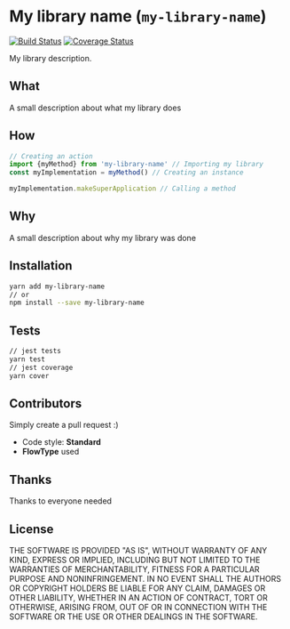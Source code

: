 # My library name (`my-library-name`)
[![Build Status](https://travis-ci.org/goncy/my-library-name.svg?branch=master)](https://travis-ci.org/goncy/my-library-name)
[![Coverage Status](https://coveralls.io/repos/github/goncy/my-library-name/badge.svg?branch=master)](https://coveralls.io/github/goncy/my-library-name?branch=master)

My library description.


## What
A small description about what my library does


## How
```js
// Creating an action
import {myMethod} from 'my-library-name' // Importing my library
const myImplementation = myMethod() // Creating an instance

myImplementation.makeSuperApplication // Calling a method
```


## Why
A small description about why my library was done


## Installation
```sh
yarn add my-library-name
// or
npm install --save my-library-name
```


## Tests
```sh
// jest tests
yarn test
// jest coverage
yarn cover
```


## Contributors
Simply create a pull request :)
* Code style: **Standard**
* **FlowType** used


## Thanks
Thanks to everyone needed


## License
THE SOFTWARE IS PROVIDED "AS IS", WITHOUT WARRANTY OF ANY KIND, EXPRESS OR
IMPLIED, INCLUDING BUT NOT LIMITED TO THE WARRANTIES OF MERCHANTABILITY,
FITNESS FOR A PARTICULAR PURPOSE AND NONINFRINGEMENT. IN NO EVENT SHALL THE
AUTHORS OR COPYRIGHT HOLDERS BE LIABLE FOR ANY CLAIM, DAMAGES OR OTHER
LIABILITY, WHETHER IN AN ACTION OF CONTRACT, TORT OR OTHERWISE, ARISING FROM,
OUT OF OR IN CONNECTION WITH THE SOFTWARE OR THE USE OR OTHER DEALINGS IN
THE SOFTWARE.
